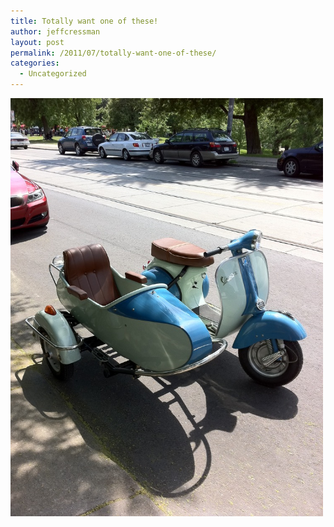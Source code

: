 ```yaml
---
title: Totally want one of these!
author: jeffcressman
layout: post
permalink: /2011/07/totally-want-one-of-these/
categories:
  - Uncategorized
---
```

<div class='p_embed p_image_embed'>
  <a href="/wp-content/uploads/2011/07/photo-scaled-10002.jpg"><img alt="Photo" height="669" src="/wp-content/uploads/2011/07/photo-scaled-10002.jpg?w=224" width="500" /></a>
</div>